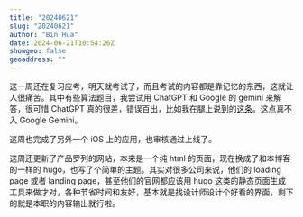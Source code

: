 ```yaml
---
title: "20240621"
slug: "20240621"
author: "Bin Hua"
date: 2024-06-21T10:54:26Z
showgeo: false
geoaddress: ""
---
```


这一周还在复习应考，明天就考试了，而且考试的内容都是靠记忆的东西，这就让人很痛苦。其中有些算法题目，我尝试用 ChatGPT 和 Google 的 gemini 来解答，很可惜 ChatGPT 真的很差，错误百出，比如我在腿上说到的[这条](https://x.com/tourcoder/status/1804015631668306057)。这点真不入 Google Gemini。

这周也完成了另外一个 iOS 上的应用，也审核通过上线了。

这周还更新了产品罗列的网站，本来是一个纯 html 的页面，现在换成了和本博客的一样的 hugo，也写了个简单的主题。其实对很多公司来说，他们的 loading page 或者 landing page，甚至他们的官网都应该用 hugo 这类的静态页面生成工具来做才对，各种节省时间和友好，基本就是找设计师设计个好看的界面，剩下的就是本职的内容输出就行啦。